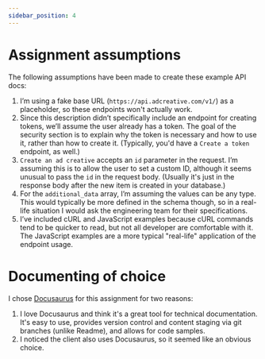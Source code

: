 ```yaml
---
sidebar_position: 4
---
```


# Assignment assumptions

The following assumptions have been made to create these example API docs:

1. I’m using a fake base URL (`https://api.adcreative.com/v1/`) as a placeholder, so these endpoints won't actually work.
2. Since this description didn’t specifically include an endpoint for creating tokens, we’ll assume the user already has a token. The goal of the security section is to explain why the token is necessary and how to use it, rather than how to create it. (Typically, you'd have a `Create a token` endpoint, as well.)
3. `Create an ad creative` accepts an `id` parameter in the request. I’m assuming this is to allow the user to set a custom ID, although it seems unusual to pass the `id` in the request body. (Usually it's just in the response body after the new item is created in your database.)
4. For the `additional_data` array, I’m assuming the values can be any type. This would typically be more defined in the schema though, so in a real-life situation I would ask the engineering team for their specifications.
5. I’ve included cURL and JavaScript examples because cURL commands tend to be quicker to read, but not all developer are comfortable with it. The JavaScript examples are a more typical "real-life" application of the endpoint usage.

# Documenting of choice

I chose [Docusaurus](https://docusaurus.io/) for this assignment for two reasons:

1. I love Docusaurus and think it's a great tool for technical documentation. It's easy to use, provides version control and content staging via git branches (unlike Readme), and allows for code samples.
2. I noticed the client also uses Docusaurus, so it seemed like an obvious choice.

